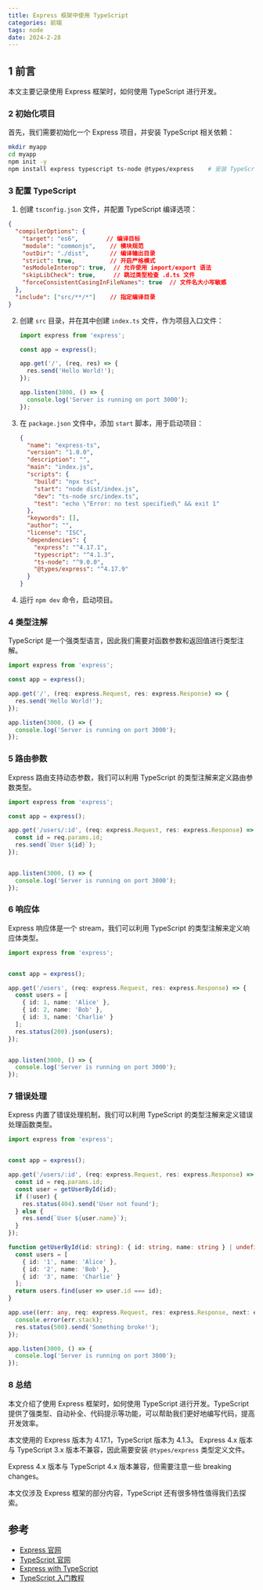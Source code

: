 ```yaml
---
title: Express 框架中使用 TypeScript
categories: 前端
tags: node
date: 2024-2-28
---
```


## 1 前言

本文主要记录使用 Express 框架时，如何使用 TypeScript 进行开发。

### 2 初始化项目

首先，我们需要初始化一个 Express 项目，并安装 TypeScript 相关依赖：

```bash
mkdir myapp
cd myapp
npm init -y
npm install express typescript ts-node @types/express    # 安装 TypeScript 相关依赖
```

### 3 配置 TypeScript       

1. 创建 `tsconfig.json` 文件，并配置 TypeScript 编译选项：

```json
{
  "compilerOptions": {    
    "target": "es6",        // 编译目标
    "module": "commonjs",    // 模块规范
    "outDir": "./dist",      // 编译输出目录
    "strict": true,          // 开启严格模式
    "esModuleInterop": true,  // 允许使用 import/export 语法
    "skipLibCheck": true,     // 跳过类型检查 .d.ts 文件
    "forceConsistentCasingInFileNames": true  // 文件名大小写敏感
  },
  "include": ["src/**/*"]    // 指定编译目录
}
```

2. 创建 `src` 目录，并在其中创建 `index.ts` 文件，作为项目入口文件：

   ```typescript
   import express from 'express';

   const app = express();

   app.get('/', (req, res) => {
     res.send('Hello World!');        
   });

   app.listen(3000, () => {
     console.log('Server is running on port 3000');
   });
   ```

3. 在 `package.json` 文件中，添加 `start` 脚本，用于启动项目：

   ```json
   {
     "name": "express-ts",
     "version": "1.0.0",
     "description": "",
     "main": "index.js",
     "scripts": {
       "build": "npx tsc",
       "start": "node dist/index.js",
       "dev": "ts-node src/index.ts",
       "test": "echo \"Error: no test specified\" && exit 1"
     },
     "keywords": [],
     "author": "",
     "license": "ISC",
     "dependencies": {
       "express": "^4.17.1",
       "typescript": "^4.1.3",
       "ts-node": "^9.0.0",
       "@types/express": "^4.17.9"
     }
   }
   ```

4. 运行 `npm dev` 命令，启动项目。

### 4 类型注解

TypeScript 是一个强类型语言，因此我们需要对函数参数和返回值进行类型注解。

```typescript
import express from 'express';

const app = express();

app.get('/', (req: express.Request, res: express.Response) => {
  res.send('Hello World!');        
});

app.listen(3000, () => {
  console.log('Server is running on port 3000');
});
```

### 5 路由参数

Express 路由支持动态参数，我们可以利用 TypeScript 的类型注解来定义路由参数类型。

```typescript
import express from 'express';

const app = express();

app.get('/users/:id', (req: express.Request, res: express.Response) => {
  const id = req.params.id;
  res.send(`User ${id}`);        
});


app.listen(3000, () => {      
  console.log('Server is running on port 3000');
});
```
      

### 6 响应体

Express 响应体是一个 stream，我们可以利用 TypeScript 的类型注解来定义响应体类型。 

```typescript                                                                                
import express from 'express';


const app = express();

app.get('/users', (req: express.Request, res: express.Response) => {
  const users = [
    { id: 1, name: 'Alice' },
    { id: 2, name: 'Bob' },
    { id: 3, name: 'Charlie' }
  ];
  res.status(200).json(users);
});


app.listen(3000, () => {      
  console.log('Server is running on port 3000');
});
```

### 7 错误处理


Express 内置了错误处理机制，我们可以利用 TypeScript 的类型注解来定义错误处理函数类型。

```typescript
import express from 'express';                


const app = express();                

app.get('/users/:id', (req: express.Request, res: express.Response) => {
  const id = req.params.id;
  const user = getUserById(id);
  if (!user) {
    res.status(404).send('User not found');        
  } else {
    res.send(`User ${user.name}`);        
  }
});

function getUserById(id: string): { id: string, name: string } | undefined {
  const users = [
    { id: '1', name: 'Alice' },
    { id: '2', name: 'Bob' },
    { id: '3', name: 'Charlie' }
  ];
  return users.find(user => user.id === id);
}

app.use((err: any, req: express.Request, res: express.Response, next: express.NextFunction) => {
  console.error(err.stack);
  res.status(500).send('Something broke!');
});

app.listen(3000, () => {      
  console.log('Server is running on port 3000');
});
``` 

### 8 总结

本文介绍了使用 Express 框架时，如何使用 TypeScript 进行开发。TypeScript 提供了强类型、自动补全、代码提示等功能，可以帮助我们更好地编写代码，提高开发效率。

本文使用的 Express 版本为 4.17.1，TypeScript 版本为 4.1.3。 Express 4.x 版本与 TypeScript 3.x 版本不兼容，因此需要安装 `@types/express` 类型定义文件。

Express 4.x 版本与 TypeScript 4.x 版本兼容，但需要注意一些 breaking changes。

本文仅涉及 Express 框架的部分内容，TypeScript 还有很多特性值得我们去探索。

## 参考

- [Express 官网](https://expressjs.com/)
- [TypeScript 官网](https://www.typescriptlang.org/)
- [Express with TypeScript](https://expressjs.com/en/guide/typescript.html)
- [TypeScript 入门教程](https://www.tslang.cn/docs/home.html)
